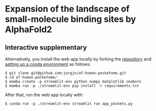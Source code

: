 # Expansion of the landscape of small-molecule binding sites by AlphaFold2
## Interactive supplementary

Alternatively, you install the web app locally by forking the [repository](https://github.com/jurgjn/af-protein-universe) and [setting up a conda environment](https://conda.io/projects/conda/en/latest/user-guide/getting-started.html) as follows:
```
$ git clone git@github.com:jurgjn/af-human-pocketome.git
$ cd af-human-pocketome/
$ mamba create -p streamlit-env python numpy matplotlib seaborn
$ mamba run -p ./streamlit-env pip install -r requirements.txt
```

After that, run the web app locally with:
```
$ conda run -p ./streamlit-env streamlit run app_pockets.py
```
